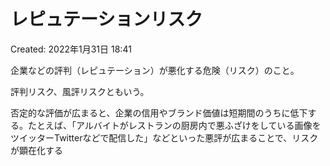 # レピュテーションリスク

Created: 2022年1月31日 18:41

企業などの評判（レピュテーション）が悪化する危険（リスク）のこと。

評判リスク、風評リスクともいう。

否定的な評価が広まると、企業の信用やブランド価値は短期間のうちに低下する。たとえば、「アルバイトがレストランの厨房内で悪ふざけをしている画像をツイッターTwitterなどで配信した」などといった悪評が広まることで、リスクが顕在化する